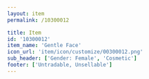 ```yaml
---
layout: item
permalink: /10300012

title: Item
id: '10300012'
item_name: 'Gentle Face'
icon_url: 'item/icon/customize/00300012.png'
sub_header: ['Gender: Female', 'Cosmetic']
footer: ['Untradable, Unsellable']
---
```

